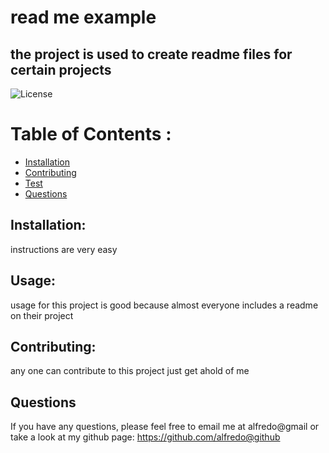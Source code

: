# read me example
## the project is used to create readme files for certain projects 
![License](https://img.shields.io/badge/License--blue.svg "License Badge")
# Table of Contents :
      
- [Installation](#installation)
- [Contributing](#contribution)
- [Test](#tests)
- [Questions](#questions)
## Installation:
instructions are very easy 
## Usage:
usage for this project is good because almost everyone includes a readme on their project 
## Contributing:
any one can contribute to this project just get ahold of me   
## Questions
If you have any questions, please feel free to email me at alfredo@gmail or take a look at my github page: https://github.com/alfredo@github 
 